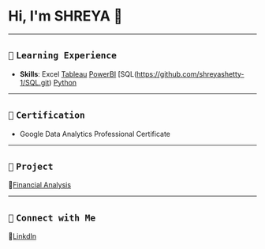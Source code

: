# Hi, I'm SHREYA 👋  
---

## `📘` **`Learning Experience`**

- **Skills**:
Excel [Tableau](https://public.tableau.com/app/profile/shreyashetty./vizzes) [PowerBI](https://github.com/shreyashetty-1/PowerBI-.git) [SQL(https://github.com/shreyashetty-1/SQL.git) [Python](https://github.com/shreyashetty-1/Python.git) 

 ---
 
## `📜` **`Certification`**
- Google Data Analytics Professional Certificate

---

## `📂` **`Project`**                            
🔗[Financial Analysis](https://github.com/shreyashetty-1/Financial-Analysis.git)                      

   ---

## `📧` **`Connect with Me`** 
🔗[LinkdIn](https://www.linkedin.com/in/shreya-shetty-070037245/)



